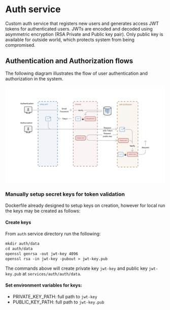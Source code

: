 # Auth service
Custom auth service that registers new users and generates access JWT tokens for authenticated users.
JWTs are encoded and decoded using asymmetric encryption (RSA Private and Public key pair). 
Only public key is available for outside world, which protects system from being compromised. 

## Authentication and Authorization flows
The following diagram illustrates the flow of user authentication and authorization
in the system.

![](../../media/auth-flow.png)

### Manually setup secret keys for token validation
Dockerfile already designed to setup keys on creation, however for local run the keys may be created as follows:
#### Create keys
From `auth` service directory run the following:
```shell
mkdir auth/data
cd auth/data
openssl genrsa -out jwt-key 4096
openssl rsa -in jwt-key -pubout > jwt-key.pub
```
The commands above will create private key `jwt-key` and public key 
`jwt-key.pub` at `services/auth/auth/data`.

#### Set environment variables for keys: 

- PRIVATE_KEY_PATH: full path to `jwt-key`
- PUBLIC_KEY_PATH: full path to `jwt-key.pub`

